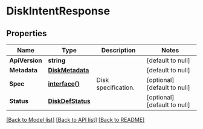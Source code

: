 # DiskIntentResponse

## Properties
Name | Type | Description | Notes
------------ | ------------- | ------------- | -------------
**ApiVersion** | **string** |  | [default to null]
**Metadata** | [**DiskMetadata**](disk_metadata.md) |  | [default to null]
**Spec** | [**interface{}**](interface{}.md) | Disk specification. | [optional] [default to null]
**Status** | [**DiskDefStatus**](disk_def_status.md) |  | [optional] [default to null]

[[Back to Model list]](../README.md#documentation-for-models) [[Back to API list]](../README.md#documentation-for-api-endpoints) [[Back to README]](../README.md)
